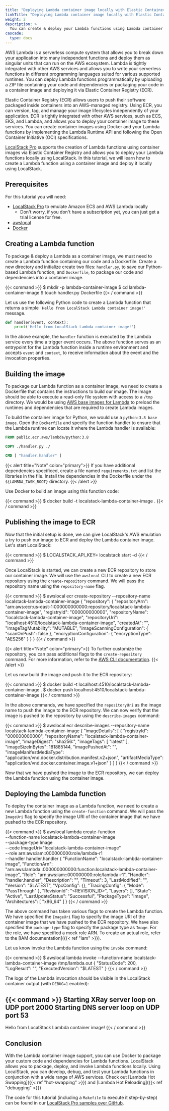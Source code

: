```yaml
---
title: "Deploying Lambda container image locally with Elastic Container Registry (ECR) using LocalStack"
linkTitle: "Deploying Lambda container image locally with Elastic Container Registry (ECR) using LocalStack"
weight: 2
description: >
  You can create & deploy your Lambda functions using Lambda container image by packaging your code and dependencies in a Docker Image! Learn how you can create a Lambda container image using a local Elastic Container Registry (ECS) in LocalStack.
cascade:
  type: docs
---
```


AWS Lambda is a serverless compute system that allows you to break down your application into many independent functions and deploy them as singular units that can run on the AWS ecosystem. Lambda is tightly integrated with other AWS services and allows you to write your serverless functions in different programming languages suited for various supported runtimes. You can deploy Lambda functions programmatically by uploading a ZIP file containing your code and dependencies or packaging your code in a container image and deploying it via Elastic Container Registry (ECR).

Elastic Container Registry (ECR) allows users to push their software packaged inside containers into an AWS-managed registry. Using ECR, you can version, tag, and manage your image lifecycles independently of your application. ECR is tightly integrated with other AWS services, such as ECS, EKS, and Lambda, and allows you to deploy your container image to these services. You can create container images using Docker and your Lambda functions by implementing the Lambda Runtime API and following the Open Container Initiative (OCI) specifications.

[LocalStack Pro](https://localstack.cloud) supports the creation of Lambda functions using container images via Elastic Container Registry and allows you to deploy your Lambda functions locally using LocalStack. In this tutorial, we will learn how to create a Lambda function using a container image and deploy it locally using LocalStack.

## Prerequisites

For this tutorial you will need:

- [LocalStack Pro](https://localstack.cloud/pricing/) to emulate Amazon ECS and AWS Lambda locally
  - Don't worry, if you don't have a subscription yet, you can just get a trial license for free.
- [awslocal](https://docs.localstack.cloud/integrations/aws-cli/#localstack-aws-cli-awslocal)
- [Docker](https://docker.io/)

## Creating a Lambda function

To package & deploy a Lambda as a container image, we must need to create a Lambda function containing our code and a Dockerfile. Create a new directory and initialize create two files: `handler.py`, to save our Python-based Lambda function, and `Dockerfile`, to package our code and dependencies into a container image.

{{< command >}}
$ mkdir -p lambda-container-image
$ cd lambda-container-image
$ touch handler.py Dockerfile
{{< / command >}}

Let us use the following Python code to create a Lambda function that returns a simple `'Hello from LocalStack Lambda container image!'` message.

```python
def handler(event, context):
    print('Hello from LocalStack Lambda container image!')
```

In the above example, the `handler` function is executed by the Lambda service every time a trigger event occurs. The above function serves as an entrypoint for the Lambda function inside a runtime environment and accepts `event` and `context`, to receive information about the event and the invocation properties.

## Building the image

To package our Lambda function as a container image, we need to create a Dockerfile that contains the instructions to build our image. The image should be able to execute a read-only file system with access to a `/tmp` directory. We would be using [AWS base images for Lambda](https://docs.aws.amazon.com/lambda/latest/dg/runtimes-images.html#runtimes-images-lp) to preload the runtimes and dependencies that are required to create Lambda images.

To build the container image for Python, we would use a `python:3.8 base image`. Open the `Dockerfile` and specify the function handler to ensure that the Lambda runtime can locate it where the Lambda handler is available:

```Dockerfile
FROM public.ecr.aws/lambda/python:3.8

COPY ./handler.py ./

CMD [ "handler.handler" ]
```

{{< alert title="Note" color="primary">}}
If you have additional dependencies specificed, create a file named `requirements.txt` and list the libraries in the file. Install the dependencies in the Dockerfile under the `${LAMBDA_TASK_ROOT}` directory.
{{< /alert >}}

Use Docker to build an image using this function code:

{{< command >}}
$ docker build -t localstack-lambda-container-image .
{{< / command >}}

## Publishing the image to ECR

Now that the initial setup is done, we can give LocalStack's AWS emulation a try to push our image to ECR and deploy the Lambda container image. Let's start LocalStack:

{{< command >}}
$ LOCALSTACK_API_KEY=<your-api-key> localstack start -d
{{< / command >}}

Once LocalStack is started, we can create a new ECR repository to store our container image. We will use the `awslocal` CLI to create a new ECR repository using the `create-repository` command. We will pass the repository name using the `repository-name` flag.

{{< command >}}
$ awslocal ecr create-repository --repository-name localstack-lambda-container-image
{
    "repository": {
        "repositoryArn": "arn:aws:ecr:us-east-1:000000000000:repository/localstack-lambda-container-image",
        "registryId": "000000000000",
        "repositoryName": "localstack-lambda-container-image",
        "repositoryUri": "localhost:4510/localstack-lambda-container-image",
        "createdAt": "<timestamp>",
        "imageTagMutability": "MUTABLE",
        "imageScanningConfiguration": {
            "scanOnPush": false
        },
        "encryptionConfiguration": {
            "encryptionType": "AES256"
        }
    }
}
{{< / command >}}

{{< alert title="Note" color="primary">}}
To further customize the repository, you can pass additional flags to the `create-repository` command. For more information, refer to the [AWS CLI documentation](https://docs.aws.amazon.com/cli/latest/reference/ecr/create-repository.html).
{{< /alert >}}

Let us now build the image and push it to the ECR repository:

{{< command >}}
$ docker build -t localhost:4510/localstack-lambda-container-image .
$ docker push localhost:4510/localstack-lambda-container-image
{{< / command >}}

In the above commands, we have specified the `repositoryUri` as the image name to push the image to the ECR repository. We can now verify that the image is pushed to the repository by using the `describe-images` command:

{{< command >}}
$ awslocal ecr describe-images --repository-name localstack-lambda-container-image
{
    "imageDetails": [
        {
            "registryId": "000000000000",
            "repositoryName": "localstack-lambda-container-image",
            "imageDigest": "sha256:<digest>",
            "imageTags": [
                "latest"
            ],
            "imageSizeInBytes": 181885144,
            "imagePushedAt": "<timestamp>",
            "imageManifestMediaType": "application/vnd.docker.distribution.manifest.v2+json",
            "artifactMediaType": "application/vnd.docker.container.image.v1+json"
        }
    ]
}
{{< / command >}}

Now that we have pushed the image to the ECR repository, we can deploy the Lambda function using the container image.

## Deploying the Lambda function

To deploy the container image as a Lambda function, we need to create a new Lambda function using the `create-function` command. We will pass the `ImageUri` flag to specify the image URI of the container image that we have pushed to the ECR repository.

{{< command >}}
$ awslocal lambda create-function \
    --function-name localstack-lambda-container-image \
    --package-type Image \
    --code ImageUri="localstack-lambda-container-image" \
    --role arn:aws:iam::000000000:role/lambda-r1 \
    --handler handler.handler
{
    "FunctionName": "localstack-lambda-container-image",
    "FunctionArn": "arn:aws:lambda:<REGION>:000000000000:function:localstack-lambda-container-image",
    "Role": "arn:aws:iam::000000000:role/lambda-r1",
    "Handler": "handler.handler",
    "Description": "",
    "Timeout": 3,
    "LastModified": "<TIMESTAMP>",
    "Version": "$LATEST",
    "VpcConfig": {},
    "TracingConfig": {
        "Mode": "PassThrough"
    },
    "RevisionId": "<REVISION_ID>",
    "Layers": [],
    "State": "Active",
    "LastUpdateStatus": "Successful",
    "PackageType": "Image",
    "Architectures": [
        "x86_64"
    ]
}
{{< / command >}}

The above command has taken various flags to create the Lambda function. We have specified the `ImageUri` flag to specify the image URI of the container image that we have pushed to the ECR repository. We have also specified the `package-type` flag to specify the package type as `Image`. For the role, we have specified a mock role ARN. To create an actual role, refer to the [IAM documentation]({{< ref "iam" >}}).

Let us know invoke the Lambda function using the `invoke` command:

{{< command >}}
$ awslocal lambda invoke --function-name localstack-lambda-container-image /tmp/lambda.out
{
    "StatusCode": 200,
    "LogResult": "",
    "ExecutedVersion": "$LATEST"
}
{{< / command >}}

The logs of the Lambda invocation should be visible in the LocalStack container output (with `DEBUG=1` enabled):

{{< command >}}
Starting XRay server loop on UDP port 2000
Starting DNS server loop on UDP port 53
-----
Hello from LocalStack Lambda container image!
{{< / command >}}

## Conclusion

With the Lambda container image support, you can use Docker to package your custom code and dependencies for Lambda functions. LocalStack allows you to package, deploy, and invoke Lambda functions locally. Using LocalStack, you can develop, debug, and test your Lambda functions in conjunction with a wide range of AWS services. Check out [Lambda Hot Swapping]({{< ref "hot-swapping" >}}) and [Lambda Hot Reloading]({{< ref "debugging" >}})

The code for this tutorial (including a `Makefile` to execute it step-by-step) can be found in our [LocalStack Pro samples over GitHub](https://github.com/localstack/localstack-pro-samples/tree/master/lambda-container-image).
